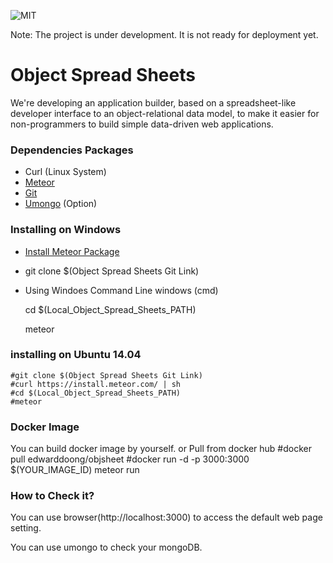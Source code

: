 ![MIT](https://www.csail.mit.edu/sites/default/files/logo.jpg)

Note: The project is under development. It is not ready for deployment yet.

# Object Spread Sheets #

We're developing an application builder, based on a spreadsheet-like developer interface to an object-relational data model, to make it easier for non-programmers to build simple data-driven web applications.

### Dependencies Packages ###

* Curl (Linux System)
* [Meteor](https://www.meteor.com/)
* [Git](https://git-scm.com/)
* [Umongo](https://github.com/agirbal/umongo) (Option)

### Installing on Windows

* [Install Meteor Package](https://www.meteor.com/install)
* git clone $(Object Spread Sheets Git Link)
* Using Windoes Command Line windows (cmd)


    cd $(Local_Object_Spread_Sheets_PATH)

    meteor

### installing on Ubuntu 14.04 ###

    #git clone $(Object Spread Sheets Git Link)
    #curl https://install.meteor.com/ | sh
    #cd $(Local_Object_Spread_Sheets_PATH)
    #meteor

### Docker Image ###
You can build docker image by yourself.
or
Pull from docker hub
    #docker pull edwarddoong/objsheet
    #docker run -d -p 3000:3000 $(YOUR_IMAGE_ID) meteor run

### How to Check it? ###

You can use browser(http://localhost:3000) to access the default web page setting.

You can use umongo to check your mongoDB.
